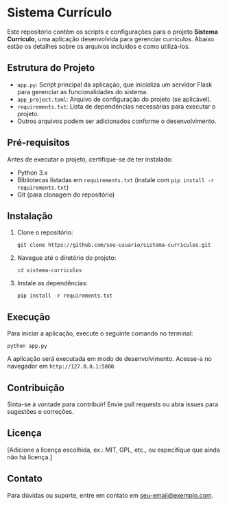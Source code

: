 # Sistema Currículo

Este repositório contém os scripts e configurações para o projeto **Sistema Currículo**, uma aplicação desenvolvida para gerenciar currículos. Abaixo estão os detalhes sobre os arquivos incluídos e como utilizá-los.

## Estrutura do Projeto

- `app.py`: Script principal da aplicação, que inicializa um servidor Flask para gerenciar as funcionalidades do sistema.
- `app_project.toml`: Arquivo de configuração do projeto (se aplicável).
- `requirements.txt`: Lista de dependências necessárias para executar o projeto.
- Outros arquivos podem ser adicionados conforme o desenvolvimento.

## Pré-requisitos

Antes de executar o projeto, certifique-se de ter instalado:

- Python 3.x
- Bibliotecas listadas em `requirements.txt` (instale com `pip install -r requirements.txt`)
- Git (para clonagem do repositório)

## Instalação

1. Clone o repositório:
   ```
   git clone https://github.com/seu-usuario/sistema-curriculos.git
   ```
2. Navegue até o diretório do projeto:
   ```
   cd sistema-curriculos
   ```
3. Instale as dependências:
   ```
   pip install -r requirements.txt
   ```

## Execução

Para iniciar a aplicação, execute o seguinte comando no terminal:
```
python app.py
```

A aplicação será executada em modo de desenvolvimento. Acesse-a no navegador em `http://127.0.0.1:5000`.

## Contribuição

Sinta-se à vontade para contribuir! Envie pull requests ou abra issues para sugestões e correções.

## Licença

[Adicione a licença escolhida, ex.: MIT, GPL, etc., ou especifique que ainda não há licença.]

## Contato

Para dúvidas ou suporte, entre em contato em [seu-email@exemplo.com](mailto:seu-email@exemplo.com).